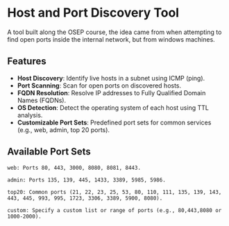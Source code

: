 # Host and Port Discovery Tool

A tool built along the OSEP course, the idea came from when attempting to find open ports inside the internal network, but from windows machines.

## Features

- **Host Discovery**: Identify live hosts in a subnet using ICMP (ping).
- **Port Scanning**: Scan for open ports on discovered hosts.
- **FQDN Resolution**: Resolve IP addresses to Fully Qualified Domain Names (FQDNs).
- **OS Detection**: Detect the operating system of each host using TTL analysis.
- **Customizable Port Sets**: Predefined port sets for common services (e.g., web, admin, top 20 ports).

## Available Port Sets

    web: Ports 80, 443, 3000, 8080, 8081, 8443.

    admin: Ports 135, 139, 445, 1433, 3389, 5985, 5986.

    top20: Common ports (21, 22, 23, 25, 53, 80, 110, 111, 135, 139, 143, 443, 445, 993, 995, 1723, 3306, 3389, 5900, 8080).

    custom: Specify a custom list or range of ports (e.g., 80,443,8080 or 1000-2000).
